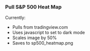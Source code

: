 ### Pull S&P 500 Heat Map

Currently:  
 - Pulls from tradingview.com
 - Uses javascript to set to dark mode
 - Scales image by 50%
 - Saves to sp500_heatmap.png

